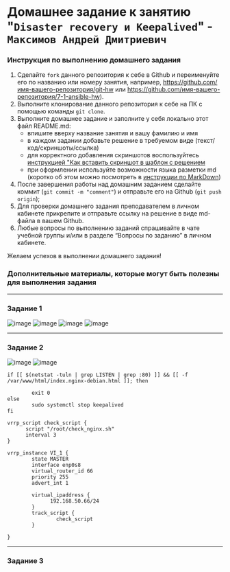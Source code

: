 # Домашнее задание к занятию "`Disaster recovery и Keepalived`" - `Максимов Андрей Дмитриевич`


### Инструкция по выполнению домашнего задания

   1. Сделайте `fork` данного репозитория к себе в Github и переименуйте его по названию или номеру занятия, например, https://github.com/имя-вашего-репозитория/git-hw или  https://github.com/имя-вашего-репозитория/7-1-ansible-hw).
   2. Выполните клонирование данного репозитория к себе на ПК с помощью команды `git clone`.
   3. Выполните домашнее задание и заполните у себя локально этот файл README.md:
      - впишите вверху название занятия и вашу фамилию и имя
      - в каждом задании добавьте решение в требуемом виде (текст/код/скриншоты/ссылка)
      - для корректного добавления скриншотов воспользуйтесь [инструкцией "Как вставить скриншот в шаблон с решением](https://github.com/netology-code/sys-pattern-homework/blob/main/screen-instruction.md)
      - при оформлении используйте возможности языка разметки md (коротко об этом можно посмотреть в [инструкции  по MarkDown](https://github.com/netology-code/sys-pattern-homework/blob/main/md-instruction.md))
   4. После завершения работы над домашним заданием сделайте коммит (`git commit -m "comment"`) и отправьте его на Github (`git push origin`);
   5. Для проверки домашнего задания преподавателем в личном кабинете прикрепите и отправьте ссылку на решение в виде md-файла в вашем Github.
   6. Любые вопросы по выполнению заданий спрашивайте в чате учебной группы и/или в разделе “Вопросы по заданию” в личном кабинете.
   
Желаем успехов в выполнении домашнего задания!
   
### Дополнительные материалы, которые могут быть полезны для выполнения задания



---

### Задание 1
![image](https://github.com/duha2060/Disaster-Recovery-keepalived/assets/80347708/7d4c1218-e32d-473f-b4db-b83940ba74ae)
![image](https://github.com/duha2060/Disaster-Recovery-keepalived/assets/80347708/349fde73-ecf6-475e-a780-3014dedca9b7)
![image](https://github.com/duha2060/Disaster-Recovery-keepalived/assets/80347708/afbb6a62-cb3a-4c78-aea1-e14653f82e4c)
![image](https://github.com/duha2060/Disaster-Recovery-keepalived/assets/80347708/53001674-8464-45cf-b7db-95b8dcb03393)



---
### Задание 2
![image](https://github.com/duha2060/Disaster-Recovery-keepalived/assets/80347708/0e973658-1597-4948-8e38-798e06f43644)
![image](https://github.com/duha2060/Disaster-Recovery-keepalived/assets/80347708/a2cbf417-c204-4628-9dcc-f3342a26db0d)

```
if [[ $(netstat -tuln | grep LISTEN | grep :80) ]] && [[ -f /var/www/html/index.nginx-debian.html ]]; then

        exit 0
else
        sudo systemctl stop keepalived
fi
```


```
vrrp_script check_script {
      script "/root/check_nginx.sh"
      interval 3
}

vrrp_instance VI_1 {
        state MASTER
        interface enp0s8
        virtual_router_id 66
        priority 255
        advert_int 1

        virtual_ipaddress {
              192.168.50.66/24
        }
        track_script {
                check_script
        }

}

```
---
### Задание 3







